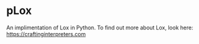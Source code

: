# pLox
An implimentation of Lox in Python. To find out more about Lox, look here: https://craftinginterpreters.com
